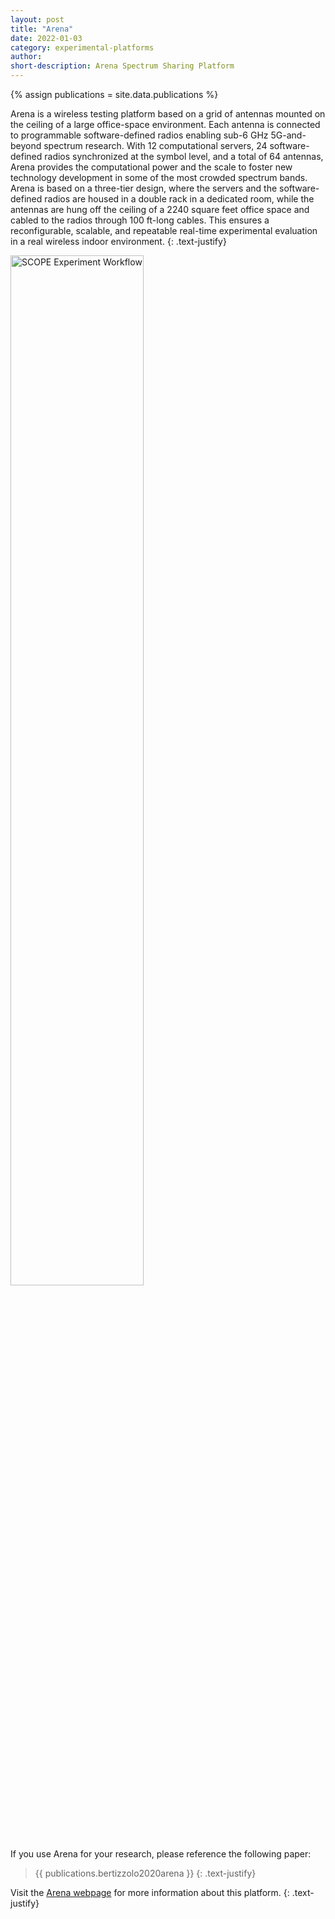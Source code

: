 ```yaml
---
layout: post
title: "Arena"
date: 2022-01-03
category: experimental-platforms
author:
short-description: Arena Spectrum Sharing Platform
---
```


{% assign publications = site.data.publications %}

Arena is a wireless testing platform based on a grid of antennas mounted on the ceiling of a large office-space environment. Each antenna is connected to programmable software-defined radios enabling sub-6 GHz 5G-and-beyond spectrum research. With 12 computational servers, 24 software-defined radios synchronized at the symbol level, and a total of 64 antennas, Arena provides the computational power and the scale to foster new technology development in some of the most crowded spectrum bands. Arena is based on a three-tier design, where the servers and the software-defined radios are housed in a double rack in a dedicated room, while the antennas are hung off the ceiling of a 2240 square feet office space and cabled to the radios through 100 ft-long cables. This ensures a reconfigurable, scalable, and repeatable real-time experimental evaluation in a real wireless indoor environment.
{: .text-justify}

<img src="/assets/post-assets/arena-diagram.png" class="post-image" alt="SCOPE Experiment Workflow" width="65%">

If you use Arena for your research, please reference the following paper:

> {{ publications.bertizzolo2020arena }}
> {: .text-justify}

Visit the <a href="https://ece.northeastern.edu/wineslab/arena.php" target="_blank">Arena webpage</a> for more information about this platform.
{: .text-justify}
